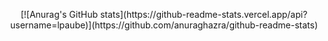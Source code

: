 <p align="center">
[![Anurag's GitHub stats](https://github-readme-stats.vercel.app/api?username=lpaube)](https://github.com/anuraghazra/github-readme-stats)
</p>
